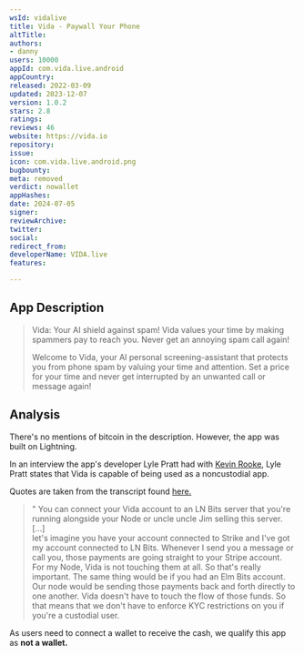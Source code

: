 ```yaml
---
wsId: vidalive
title: Vida - Paywall Your Phone
altTitle: 
authors:
- danny
users: 10000
appId: com.vida.live.android
appCountry: 
released: 2022-03-09
updated: 2023-12-07
version: 1.0.2
stars: 2.8
ratings: 
reviews: 46
website: https://vida.io
repository: 
issue: 
icon: com.vida.live.android.png
bugbounty: 
meta: removed
verdict: nowallet
appHashes: 
date: 2024-07-05
signer: 
reviewArchive: 
twitter: 
social: 
redirect_from: 
developerName: VIDA.live
features: 

---
```


## App Description

> Vida: Your AI shield against spam! Vida values your time by making spammers pay to reach you. Never get an annoying spam call again!
>
> Welcome to Vida, your AI personal screening-assistant that protects you from phone spam by valuing your time and attention. Set a price for your time and never get interrupted by an unwanted call or message again!

## Analysis

There's no mentions of bitcoin in the description. However, the app was built on Lightning.

In an interview the app's developer Lyle Pratt had with [Kevin Rooke](https://www.youtube.com/watch?v=Azzm6WREJp0), Lyle Pratt states that Vida is capable of being used as a noncustodial app.

Quotes are taken from the transcript found [here.](https://www.kevinrooke.com/podcasts/e68-lyle-pratt-on-building-vida-communicating-on-lightning-and-helping-anyone-earn-for-their-time#)


>  " You can connect your Vida account to an LN Bits server that you're running alongside your Node or uncle uncle Jim selling this server.<br>
> [...]<br>
>  let's imagine you have your account connected to Strike and I've got my account connected to LN Bits. Whenever I send you a message or call you, those payments are going straight to your Stripe account. For my Node, Vida is not touching them at all. So that's really important. The same thing would be if you had an Elm Bits account. Our node would be sending those payments back and forth directly to one another. Vida doesn't have to touch the flow of those funds. So that means that we don't have to enforce KYC restrictions on you if you're a custodial user.


As users need to connect a wallet to receive the cash, we qualify this app as **not a wallet.**